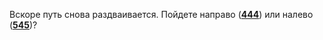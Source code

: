 Вскоре путь снова раздваивается. Пойдете направо ([**444**](#n_444)) или налево ([**545**](#n_545))?

